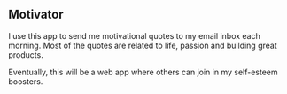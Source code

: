 ## Motivator

I use this app to send me motivational quotes to my email inbox each morning. Most of the quotes are related to life, passion and building great products.

Eventually, this will be a web app where others can join in my self-esteem boosters.
